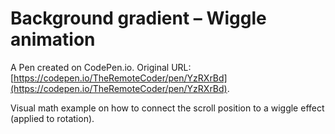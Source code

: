 # Background gradient – Wiggle animation

A Pen created on CodePen.io. Original URL: [https://codepen.io/TheRemoteCoder/pen/YzRXrBd](https://codepen.io/TheRemoteCoder/pen/YzRXrBd).

Visual math example on how to connect the scroll position to a wiggle effect (applied to rotation).